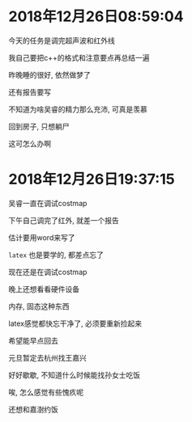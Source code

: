 # 2018年12月26日08:59:04

今天的任务是调完超声波和红外线

我自己要把c++的格式和注意要点再总结一遍

昨晚睡的很好, 依然做梦了

还有报告要写

不知道为啥吴睿的精力那么充沛, 可真是羡慕

回到房子, 只想躺尸

这可怎么办啊





# 2018年12月26日19:37:15

吴睿一直在调试costmap

下午自己调完了红外, 就差一个报告

估计要用word来写了

`latex` 也是要学的, 都差点忘了

现在还是在调试costmap



晚上还想看看硬件设备

内存, 固态这种东西

latex感觉都快忘干净了, 必须要重新捡起来

希望能早点回去



元旦暂定去杭州找王嘉兴

好好歇歇, 不知道什么时候能找孙女士吃饭

唉, 怎么感觉有些愧疚呢

还想和嘉澍约饭